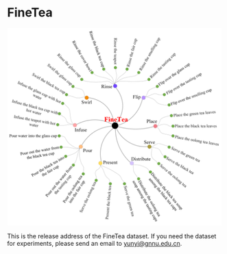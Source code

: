 # FineTea
<img src="https://github.com/Changwei-Ouyang/FineTea/blob/main/finetea.png" width="500px"> 

This is the release address of the FineTea dataset. If you need the dataset for experiments, please send an email to yunyi@gnnu.edu.cn.
